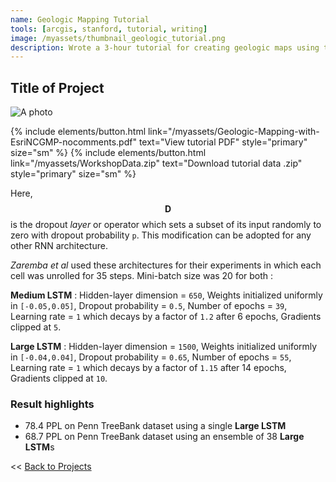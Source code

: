 ```yaml
---
name: Geologic Mapping Tutorial
tools: [arcgis, stanford, tutorial, writing]
image: /myassets/thumbnail_geologic_tutorial.png
description: Wrote a 3-hour tutorial for creating geologic maps using the USGS GEMS framework.
---
```


## Title of Project ##

![A photo](http://placekitten.com/400/375)

{% include elements/button.html link="/myassets/Geologic-Mapping-with-EsriNCGMP-nocomments.pdf" text="View tutorial PDF" style="primary" size="sm" %}
{% include elements/button.html link="/myassets/WorkshopData.zip" text="Download tutorial data .zip" style="primary" size="sm" %}

Here, $$\textbf{D}$$ is the dropout *layer* or operator which sets a subset of its input randomly to zero with dropout probability `p`. This modification can be adopted for any other RNN architecture.

*Zaremba et al* used these architectures for their experiments in which each cell was unrolled for 35 steps. Mini-batch size was 20 for both :

**Medium LSTM** :
Hidden-layer dimension = `650`,
Weights initialized uniformly in `[-0.05,0.05]`,
Dropout probability = `0.5`,
Number of epochs = `39`,
Learning rate = `1` which decays by a factor of `1.2` after 6 epochs,
Gradients clipped at `5`.

**Large LSTM** :
Hidden-layer dimension = `1500`,
Weights initialized uniformly in `[-0.04,0.04]`,
Dropout probability = `0.65`,
Number of epochs = `55`,
Learning rate = `1` which decays by a factor of `1.15` after 14 epochs,
Gradients clipped at `10`.
### Result highlights
* 78.4 PPL on Penn TreeBank dataset using a single **Large LSTM**
* 68.7 PPL on Penn TreeBank dataset using an ensemble of 38 **Large LSTM**s

<< [Back to Projects](/projects/)